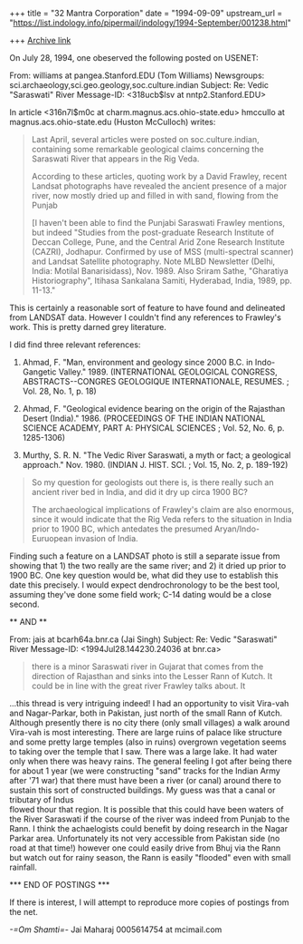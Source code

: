 +++
title = "32 Mantra Corporation"
date = "1994-09-09"
upstream_url = "https://list.indology.info/pipermail/indology/1994-September/001238.html"

+++
[Archive link](https://list.indology.info/pipermail/indology/1994-September/001238.html)

On July 28, 1994, one obeserved the following posted on USENET:

From: williams at pangea.Stanford.EDU (Tom Williams)
Newsgroups: sci.archaeology,sci.geo.geology,soc.culture.indian
Subject: Re: Vedic "Saraswati" River
Message-ID: <318ucb$lsv at nntp2.Stanford.EDU>

In article <316n7l$m0c at charm.magnus.acs.ohio-state.edu> 
hmccullo at magnus.acs.ohio-state.edu (Huston McCulloch) writes:
>
> Last April, several articles were posted on soc.culture.indian, 
> containing some remarkable geological claims concerning the Saraswati 
> River that appears in the Rig Veda.
>
> According to these articles, quoting work by a David Frawley, recent 
> Landsat photographs have revealed the ancient presence of a major 
> river, now mostly dried up and filled in with sand, flowing from the 
> Punjab
>
> [I haven't been able to find the Punjabi Saraswati Frawley mentions, 
> but indeed "Studies from the post-graduate Research Institute of Deccan 
> College, Pune, and the Central Arid Zone Research Institute (CAZRI), 
> Jodhapur.  Confirmed by use of MSS (multi-spectral scanner) and Landsat 
> Satellite photography.  Note MLBD Newsletter (Delhi, India:  Motilal 
> Banarisidass), Nov. 1989.  Also Sriram Sathe, "Gharatiya 
> Historiography", Itihasa Sankalana Samiti, Hyderabad, India, 1989, pp. 
> 11-13."

This is certainly a reasonable sort of feature to have found and 
delineated from LANDSAT data.  However I couldn't find any references to 
Frawley's work.  This is pretty darned grey literature.

I did find three relevant references:

1)  Ahmad, F.  "Man, environment and geology since 2000 B.C. in 
    Indo-Gangetic Valley."  1989.  (INTERNATIONAL GEOLOGICAL CONGRESS, 
    ABSTRACTS--CONGRES GEOLOGIQUE INTERNATIONALE, RESUMES. ; Vol. 28, No. 
    1, p. 18)

2)  Ahmad, F.  "Geological evidence bearing on the origin of the 
    Rajasthan Desert (India)."  1986.  (PROCEEDINGS OF THE INDIAN 
    NATIONAL SCIENCE ACADEMY, PART A: PHYSICAL SCIENCES ; Vol. 52, No. 6, 
    p. 1285-1306)

3)  Murthy, S. R. N.  "The Vedic River Saraswati, a myth or fact; a 
    geological approach."  Nov. 1980.  (INDIAN J. HIST. SCI. ; Vol. 15, 
    No. 2, p. 189-192)

> So my question for geologists out there is, is there really such an 
> ancient river bed in India, and did it dry up circa 1900 BC? 
>
> The archaeological implications of Frawley's claim are also enormous, 
> since it would indicate that the Rig Veda refers to the situation in 
> India prior to 1900 BC, which antedates the presumed 
> Aryan/Indo-Euruopean invasion of India.

Finding such a feature on a LANDSAT photo is still a separate issue from 
showing that 1) the two really are the same river; and 2) it dried up 
prior to 1900 BC.  One key question would be, what did they use to 
establish this date this precisely.  I would expect dendrochronology to 
be the best tool, assuming they've done some field work;  C-14 dating 
would be a close second.

 ** AND **

From: jais at bcarh64a.bnr.ca (Jai Singh)
Subject: Re: Vedic "Saraswati" River
Message-ID: <1994Jul28.144230.24036 at bnr.ca>

> there is a minor Saraswati river in Gujarat that comes from the 
> direction of Rajasthan and sinks into the Lesser Rann of Kutch.  It 
> could be in line with the great river Frawley talks about.  It

...this thread is very intriguing indeed! I had an opportunity to visit 
Vira-vah and Nagar-Parkar, both in Pakistan, just north of the small Rann 
of Kutch. Although presently there is no city there (only small villages) 
a walk around Vira-vah is most interesting. There are large ruins of 
palace like structure and some pretty large temples (also in ruins) 
overgrown vegetation seems to taking over the temple that I saw. There 
was a large lake. It had water only when there was heavy rains. The 
general feeling I got after being there for about 1 year (we were 
constructing "sand" tracks for the Indian Army after '71 war) that there 
must have been a river (or canal) around there to sustain this sort of 
constructed buildings. My guess was that a canal or tributary of Indus  
flowed thour that region. It is possible that this could have been waters 
of the River Saraswati if the course of the river was indeed from Punjab 
to the Rann. I think the achaelogists could benefit by doing research in 
the Nagar Parkar area. Unfortunately its not very accessible from 
Pakistan side (no road at that time!) however one could easily drive from 
Bhuj via the Rann but watch out for rainy season, the Rann is easily 
"flooded" even with small rainfall.

 *** END OF POSTINGS ***

If there is interest, I will attempt to reproduce more copies of
postings from the net.

*-=Om Shamti=-*    Jai Maharaj
                    0005614754 at mcimail.com





